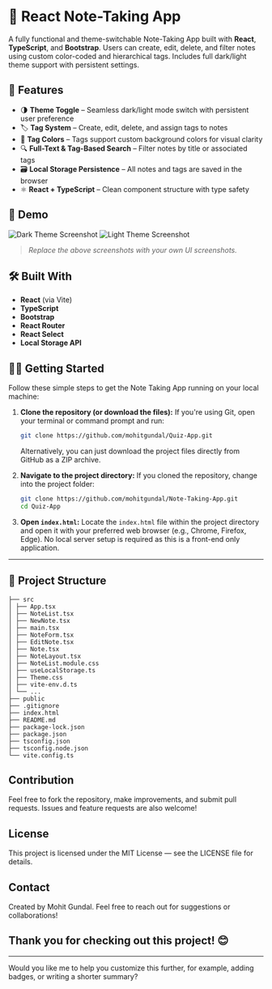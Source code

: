 # 📝 React Note-Taking App

A fully functional and theme-switchable Note-Taking App built with **React**, **TypeScript**, and **Bootstrap**. Users can create, edit, delete, and filter notes using custom color-coded and hierarchical tags. Includes full dark/light theme support with persistent settings.

## 🚀 Features

- 🌗 **Theme Toggle** – Seamless dark/light mode switch with persistent user preference
- 🏷️ **Tag System** – Create, edit, delete, and assign tags to notes
- 🎨 **Tag Colors** – Tags support custom background colors for visual clarity
- 🔍 **Full-Text & Tag-Based Search** – Filter notes by title or associated tags
- 🗃️ **Local Storage Persistence** – All notes and tags are saved in the browser
- ⚛️ **React + TypeScript** – Clean component structure with type safety

## 📸 Demo

![Dark Theme Screenshot](./screenshots/dark-theme.png)
![Light Theme Screenshot](./screenshots/light-theme.png)

> _Replace the above screenshots with your own UI screenshots._

## 🛠️ Built With

- **React** (via Vite)
- **TypeScript**
- **Bootstrap**
- **React Router**
- **React Select**
- **Local Storage API**


## 🧑‍💻 Getting Started

Follow these simple steps to get the Note Taking App running on your local machine:

1.  **Clone the repository (or download the files):**
    If you're using Git, open your terminal or command prompt and run:
    ```bash
    git clone https://github.com/mohitgundal/Quiz-App.git
    ```
    
    Alternatively, you can just download the project files directly from GitHub as a ZIP archive.

2.  **Navigate to the project directory:**
    If you cloned the repository, change into the project folder:
    ```bash
    git clone https://github.com/mohitgundal/Note-Taking-App.git
    cd Quiz-App
    ```

3.  **Open `index.html`:**
    Locate the `index.html` file within the project directory and open it with your preferred web browser (e.g., Chrome, Firefox, Edge).
    No local server setup is required as this is a front-end only application.
   ---

## 📁 Project Structure

```plaintext
├── src
│ ├── App.tsx
│ ├── NoteList.tsx
│ ├── NewNote.tsx
│ ├── main.tsx
│ ├── NoteForm.tsx
│ ├── EditNote.tsx
│ ├── Note.tsx
│ ├── NoteLayout.tsx
│ ├── NoteList.module.css
│ ├── useLocalStorage.ts
│ ├── Theme.css
│ ├── vite-env.d.ts
│ └── ...
├── public
├── .gitignore
├── index.html
├── README.md
├── package-lock.json
├── package.json
├── tsconfig.json
├── tsconfig.node.json
└── vite.config.ts
```

## Contribution
Feel free to fork the repository, make improvements, and submit pull requests. Issues and feature requests are also welcome!


## License
This project is licensed under the MIT License — see the LICENSE file for details.


## Contact
Created by Mohit Gundal. Feel free to reach out for suggestions or collaborations!


## Thank you for checking out this project! 😊
---

Would you like me to help you customize this further, for example, adding badges, or writing a shorter summary?
